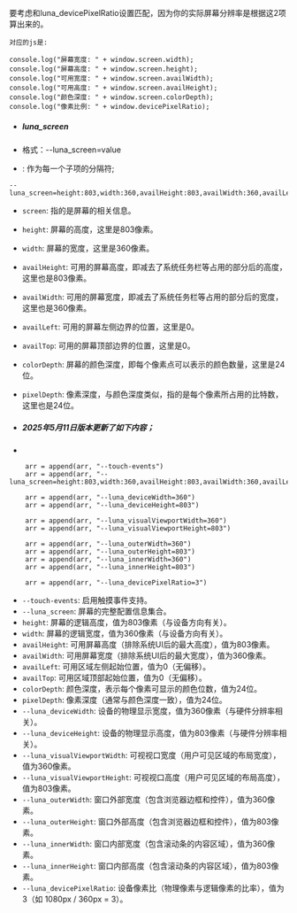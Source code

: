 要考虑和luna_devicePixelRatio设置匹配，因为你的实际屏幕分辨率是根据这2项算出来的。



```
对应的js是:

console.log("屏幕宽度: " + window.screen.width);
console.log("屏幕高度: " + window.screen.height);
console.log("可用宽度: " + window.screen.availWidth);
console.log("可用高度: " + window.screen.availHeight);
console.log("颜色深度: " + window.screen.colorDepth);
console.log("像素比例: " + window.devicePixelRatio);

```





- ##### luna_screen

- 格式：--luna_screen=value

- : 作为每一个子项的分隔符;

```
--luna_screen=height:803,width:360,availHeight:803,availWidth:360,availLeft:0,availTop:0,colorDepth:24,pixelDepth:24"

```

- `screen`: 指的是屏幕的相关信息。
- `height`: 屏幕的高度，这里是803像素。
- `width`: 屏幕的宽度，这里是360像素。
- `availHeight`: 可用的屏幕高度，即减去了系统任务栏等占用的部分后的高度，这里也是803像素。
- `availWidth`: 可用的屏幕宽度，即减去了系统任务栏等占用的部分后的宽度，这里也是360像素。
- `availLeft`: 可用的屏幕左侧边界的位置，这里是0。
- `availTop`: 可用的屏幕顶部边界的位置，这里是0。
- `colorDepth`: 屏幕的颜色深度，即每个像素点可以表示的颜色数量，这里是24位。
- `pixelDepth`: 像素深度，与颜色深度类似，指的是每个像素所占用的比特数，这里也是24位。



- ##### 2025年5月11日版本更新了如下内容；
- 
```
	arr = append(arr, "--touch-events")
	arr = append(arr, "--luna_screen=height:803,width:360,availHeight:803,availWidth:360,availLeft:0,availTop:0,colorDepth:24,pixelDepth:24")

	arr = append(arr, "--luna_deviceWidth=360")
	arr = append(arr, "--luna_deviceHeight=803")

	arr = append(arr, "--luna_visualViewportWidth=360")
	arr = append(arr, "--luna_visualViewportHeight=803")

	arr = append(arr, "--luna_outerWidth=360")
	arr = append(arr, "--luna_outerHeight=803")
	arr = append(arr, "--luna_innerWidth=360")
	arr = append(arr, "--luna_innerHeight=803")

	arr = append(arr, "--luna_devicePixelRatio=3")
```

- `--touch-events`: 启用触摸事件支持。
- `--luna_screen`: 屏幕的完整配置信息集合。
- `height`: 屏幕的逻辑高度，值为803像素（与设备方向有关）。
- `width`: 屏幕的逻辑宽度，值为360像素（与设备方向有关）。
- `availHeight`: 可用屏幕高度（排除系统UI后的最大高度），值为803像素。
- `availWidth`: 可用屏幕宽度（排除系统UI后的最大宽度），值为360像素。
- `availLeft`: 可用区域左侧起始位置，值为0（无偏移）。
- `availTop`: 可用区域顶部起始位置，值为0（无偏移）。
- `colorDepth`: 颜色深度，表示每个像素可显示的颜色位数，值为24位。
- `pixelDepth`: 像素深度（通常与颜色深度一致），值为24位。
- `--luna_deviceWidth`: 设备的物理显示宽度，值为360像素（与硬件分辨率相关）。
- `--luna_deviceHeight`: 设备的物理显示高度，值为803像素（与硬件分辨率相关）。
- `--luna_visualViewportWidth`: 可视视口宽度（用户可见区域的布局宽度），值为360像素。
- `--luna_visualViewportHeight`: 可视视口高度（用户可见区域的布局高度），值为803像素。
- `--luna_outerWidth`: 窗口外部宽度（包含浏览器边框和控件），值为360像素。
- `--luna_outerHeight`: 窗口外部高度（包含浏览器边框和控件），值为803像素。
- `--luna_innerWidth`: 窗口内部宽度（包含滚动条的内容区域），值为360像素。
- `--luna_innerHeight`: 窗口内部高度（包含滚动条的内容区域），值为803像素。
- `--luna_devicePixelRatio`: 设备像素比（物理像素与逻辑像素的比率），值为3（如 1080px / 360px = 3）。

 
